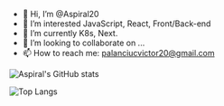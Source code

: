 - 👋 Hi, I’m @Aspiral20
- 👀 I’m interested JavaScript, React, Front/Back-end
- 🌱 I’m currently K8s, Next.
- 💞️ I’m looking to collaborate on ...
- 📫 How to reach me: palanciucvictor20@gmail.com

![Aspiral's GitHub stats](https://github-readme-stats.vercel.app/api?username=aspiral20&show_icons=true&theme=radical)

![Top Langs](https://github-readme-stats.vercel.app/api/top-langs/?username=aspiral20&langs_count=20&theme=radical)

<!---
Aspiral20/Aspiral20 is a ✨ special ✨ repository because its `README.md` (this file) appears on your GitHub profile.
You can click the Preview link to take a look at your changes.
--->
